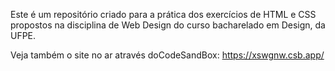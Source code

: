 Este é um repositório criado para a prática dos exercícios de HTML e CSS propostos na disciplina de Web Design do curso bacharelado em Design, da UFPE.

Veja também o site no ar através doCodeSandBox: https://xswgnw.csb.app/ 
